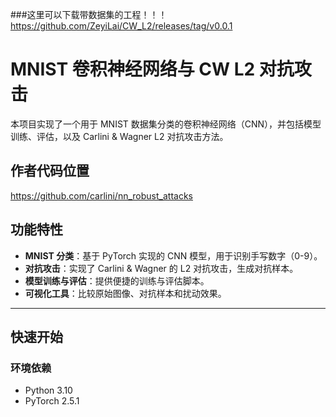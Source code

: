 ###这里可以下载带数据集的工程！！！
https://github.com/ZeyiLai/CW_L2/releases/tag/v0.0.1

# MNIST 卷积神经网络与 CW L2 对抗攻击

本项目实现了一个用于 MNIST 数据集分类的卷积神经网络（CNN），并包括模型训练、评估，以及 Carlini & Wagner L2 对抗攻击方法。

## 作者代码位置
  https://github.com/carlini/nn_robust_attacks

## 功能特性
- **MNIST 分类**：基于 PyTorch 实现的 CNN 模型，用于识别手写数字（0-9）。
- **对抗攻击**：实现了 Carlini & Wagner 的 L2 对抗攻击，生成对抗样本。
- **模型训练与评估**：提供便捷的训练与评估脚本。
- **可视化工具**：比较原始图像、对抗样本和扰动效果。

---

## 快速开始

### 环境依赖
- Python 3.10
- PyTorch 2.5.1
